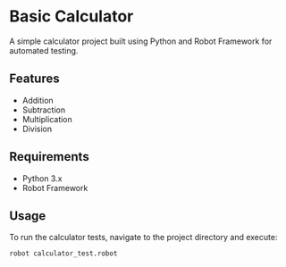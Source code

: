 
# Basic Calculator

A simple calculator project built using Python and Robot Framework for automated testing.

## Features

- Addition
- Subtraction
- Multiplication
- Division

## Requirements

- Python 3.x
- Robot Framework

## Usage

To run the calculator tests, navigate to the project directory and execute:

```bash
robot calculator_test.robot
```

